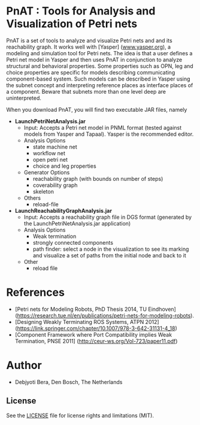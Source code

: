 # PnAT : Tools for Analysis and Visualization of Petri nets

PnAT is a set of tools to analyze and visualize Petri nets and and its reachability graph. It works well with [Yasper] (www.yasper.org), a modeling and simulation tool for Petri nets. The idea is that a user defines a Petri net model in Yasper and then uses PnAT in conjunction to analyze structural and behavioral properties. Some properties such as OPN, leg and choice properties are specific for models describing communicating component-based system. Such models can be described in Yasper using the subnet concept and interpreting reference places as interface places of a component. Beware that subnets more than one level deep are uninterpreted. 

When you download PnAT, you will find two executable JAR files, namely 

  * **LaunchPetriNetAnalysis.jar**
    * Input: Accepts a Petri net model in PNML format (tested against models from Yasper and Tapaal). Yasper is the recommended editor.
    * Analysis Options
      * state machine net
      * workflow net
      * open petri net
      * choice and leg properties
    * Generator Options
      * reachability graph (with bounds on number of steps)
      * coverability graph
      * skeleton 
    * Others
      * reload-file
  * **LaunchReachabilityGraphAnalysis.jar**
    * Input: Accepts a reachability graph file in DGS format (generated by the LaunchPetriNetAnalysis.jar application)
    * Analysis Options
      * Weak termination
      * strongly connected components
      * path finder: select a node in the visualization to see its marking and visualize a set of paths from the initial node and back to it
    * Other
      * reload file

# References
 * [Petri nets for Modeling Robots, PhD Thesis 2014, TU Eindhoven] (https://research.tue.nl/en/publications/petri-nets-for-modeling-robots).
 * [Designing Weakly Terminating ROS Systems, ATPN 2012] (https://link.springer.com/chapter/10.1007/978-3-642-31131-4_18)
 * [Component Framework where Port Compatibility implies Weak Termination, PNSE 2011] (http://ceur-ws.org/Vol-723/paper11.pdf)

# Author
 * Debjyoti Bera, Den Bosch, The Netherlands

## License

See the [LICENSE](LICENSE) file for license rights and limitations (MIT).
